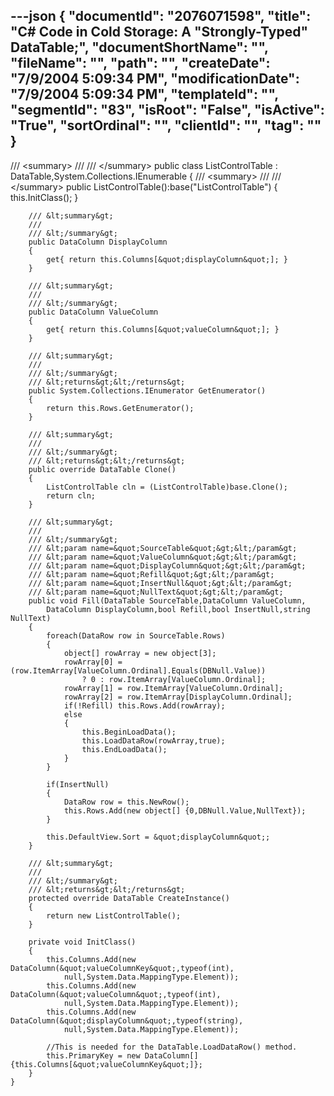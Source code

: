 ---json
{
  "documentId": "2076071598",
  "title": "C# Code in Cold Storage: A &quot;Strongly-Typed&quot; DataTable;",
  "documentShortName": "",
  "fileName": "",
  "path": "",
  "createDate": "7/9/2004 5:09:34 PM",
  "modificationDate": "7/9/2004 5:09:34 PM",
  "templateId": "",
  "segmentId": "83",
  "isRoot": "False",
  "isActive": "True",
  "sortOrdinal": "",
  "clientId": "",
  "tag": ""
}
---

/// &lt;summary&gt;
    /// 
    /// &lt;/summary&gt;
    public class ListControlTable : DataTable,System.Collections.IEnumerable
    {
        /// &lt;summary&gt;
        /// 
        /// &lt;/summary&gt;
        public ListControlTable():base(&quot;ListControlTable&quot;)
        {
            this.InitClass();
        }

        /// &lt;summary&gt;
        /// 
        /// &lt;/summary&gt;
        public DataColumn DisplayColumn
        {
            get{ return this.Columns[&quot;displayColumn&quot;]; }
        }

        /// &lt;summary&gt;
        /// 
        /// &lt;/summary&gt;
        public DataColumn ValueColumn
        {
            get{ return this.Columns[&quot;valueColumn&quot;]; }
        }

        /// &lt;summary&gt;
        /// 
        /// &lt;/summary&gt;
        /// &lt;returns&gt;&lt;/returns&gt;
        public System.Collections.IEnumerator GetEnumerator() 
        {
            return this.Rows.GetEnumerator();
        }

        /// &lt;summary&gt;
        /// 
        /// &lt;/summary&gt;
        /// &lt;returns&gt;&lt;/returns&gt;
        public override DataTable Clone() 
        {
            ListControlTable cln = (ListControlTable)base.Clone();
            return cln;
        }

        /// &lt;summary&gt;
        /// 
        /// &lt;/summary&gt;
        /// &lt;param name=&quot;SourceTable&quot;&gt;&lt;/param&gt;
        /// &lt;param name=&quot;ValueColumn&quot;&gt;&lt;/param&gt;
        /// &lt;param name=&quot;DisplayColumn&quot;&gt;&lt;/param&gt;
        /// &lt;param name=&quot;Refill&quot;&gt;&lt;/param&gt;
        /// &lt;param name=&quot;InsertNull&quot;&gt;&lt;/param&gt;
        /// &lt;param name=&quot;NullText&quot;&gt;&lt;/param&gt;
        public void Fill(DataTable SourceTable,DataColumn ValueColumn,
            DataColumn DisplayColumn,bool Refill,bool InsertNull,string NullText)
        {
            foreach(DataRow row in SourceTable.Rows)
            {
                object[] rowArray = new object[3];
                rowArray[0] = (row.ItemArray[ValueColumn.Ordinal].Equals(DBNull.Value))
                    ? 0 : row.ItemArray[ValueColumn.Ordinal];
                rowArray[1] = row.ItemArray[ValueColumn.Ordinal];
                rowArray[2] = row.ItemArray[DisplayColumn.Ordinal];
                if(!Refill) this.Rows.Add(rowArray);
                else
                {
                    this.BeginLoadData();
                    this.LoadDataRow(rowArray,true);
                    this.EndLoadData();
                }
            }

            if(InsertNull)
            {
                DataRow row = this.NewRow();
                this.Rows.Add(new object[] {0,DBNull.Value,NullText});
            }

            this.DefaultView.Sort = &quot;displayColumn&quot;;
        }

        /// &lt;summary&gt;
        /// 
        /// &lt;/summary&gt;
        /// &lt;returns&gt;&lt;/returns&gt;
        protected override DataTable CreateInstance() 
        {
            return new ListControlTable();
        }

        private void InitClass()
        {
            this.Columns.Add(new DataColumn(&quot;valueColumnKey&quot;,typeof(int),
                null,System.Data.MappingType.Element));
            this.Columns.Add(new DataColumn(&quot;valueColumn&quot;,typeof(int),
                null,System.Data.MappingType.Element));
            this.Columns.Add(new DataColumn(&quot;displayColumn&quot;,typeof(string),
                null,System.Data.MappingType.Element));

            //This is needed for the DataTable.LoadDataRow() method.
            this.PrimaryKey = new DataColumn[] {this.Columns[&quot;valueColumnKey&quot;]};
        }
    }
